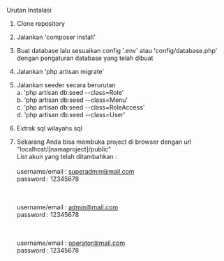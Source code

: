 Urutan Instalasi
1. Clone repository
2. Jalankan 'composer install'
3. Buat database lalu sesuaikan config '.env' atau 'config/database.php' dengan pengaturan database yang telah dibuat
4. Jalankan 'php artisan migrate'
5. Jalankan seeder secara berurutan
    <br>a. 'php artisan db:seed --class=Role'
    <br>b. 'php artisan db:seed --class=Menu'
    <br>c. 'php artisan db:seed --class=RoleAccess'
    <br>d. 'php artisan db:seed --class=User'

6. Extrak sql wilayahs.sql

7. Sekarang Anda bisa membuka project di browser dengan url "localhost/[namaproject]/public"
    <br>
    List akun yang telah ditambahkan : 
    <br><br>username/email  : superadmin@mail.com
    <br>password            : 12345678

    <br><br>username/email  : admin@mail.com
    <br>password            : 12345678

    <br><br>username/email  : operator@mail.com
    <br>password            : 12345678
